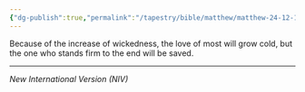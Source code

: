 ```yaml
---
{"dg-publish":true,"permalink":"/tapestry/bible/matthew/matthew-24-12-13/","title":"Matthew 24:12–13","tags":["bible-verse","bible-verse"],"dgHomeLink":true,"dgShowLocalGraph":true,"dgEnableSearch":true}
---
```


Because of the increase of wickedness, the love of most will grow cold, but the one who stands firm to the end will be saved.

---
*New International Version (NIV)*